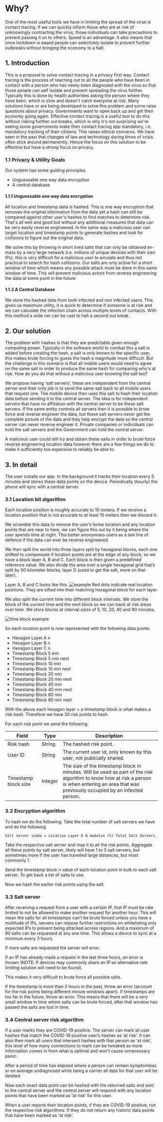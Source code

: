 # Why?
One of the most useful tools we have in limiting the spread of the virus is contact tracing. If we can quickly inform those who are at risk of unknowingly contracting the virus, those individuals can take precautions to prevent passing it on to others. Speed is an advantage. It also means that once lockdown is eased people can selectively isolate to prevent further outbreaks without bringing the economy to a halt.

## 1. Introduction
This is a proposal to solve contact tracing in a privacy first way. Contact tracing is the process of reaching out to all the people who have been in contact with a person who has newly been diagnosed with the virus so that those people can self isolate and prevent spreading the virus further. Typically this is done by health authorities asking the person where they have been, which is slow and doesn't catch everyone at risk. Many solutions have or are being developed to solve this problem and some raise questions about privacy. Governments want to open back up and get their economy going again. Effective contact tracing is a useful tool to do this without risking further out breaks, which is why it's not surprising we're seeing some governments make their contact tracing app mandatory, i.e. mandatory tracking of their citizens. This raises ethical concerns. We have seen in the past that changes of law and technology during times of crisis often stick around permanently. Hence the focus on this solution to be effective but have a strong focus on privacy.

### 1.1 Privacy & Utility Goals
Our system has some guiding principles.

- Unguessable one way data encryption
- A central database

#### 1.1.1 Unguessable one way data encryption
All location and timestamp data is hashed. This is one way encryption that removes the original information from the data yet a hash can still be compared against other user's hashes to find matches to determine risk. That's all well and good but without any additional measures that data can be very easily reverse engineered. In the same way a malicious user can target location and timestamp points to generate hashes and look for collisions to figure out the original data.

We solve this by throwing in short lived salts that can only be obtained en-mass by a very large network (i.e. millions of unique devices with their own IPs), this is very difficult for a malicious user to emulate and thus not practical to search for hash collisions. Our salts are only active for a short window of time which means any possible attack must be done in this same window of time. This will prevent malicious actors from reverse engineering the data at some point in the future.

#### 1.1.2 A Central Database
We store the hashed data from both infected and non infected users. This gives us maximum utility, it is quick to determine if someone is at risk and we can calculate the infection chain across multiple levels of contacts. With this method a wide net can be cast to halt a second out break.

## 2. Our solution
The problem with hashes is that they are predictable given enough computing power. Typically in the software world to combat this a salt is added before creating the hash, a salt is only known to the specific user, this makes brute forcing to guess the hash a magnitude more difficult. But the challenge in this scenario is that all mobile users would need to agree on the same salt in order to produce the same hash for comparing who's at risk. How do you do that without a malicious user knowing the salt too? 

We propose having ‘salt servers’, these are independent from the central server and their only job is to send the same salt back to all mobile users that request one. The mobile device then uses this salt to hash their location data before sending it to the central server. The idea is for independent servers that have no affiliation with the central server to be these salt servers. If the same entity controls all servers then it is possible to brute force and reverse engineer the data, but these salt servers never get the complete picture of the data and they help encrypt the data so the central server can never reverse engineer it. Private companies or individuals can hold the salt servers and the Government can hold the central server.

A malicious user could still try and obtain these salts in order to brute force reverse engineering location data however there are a few things we do to make it sufficiently too expensive to reliably be able to. 

## 3. In detail
The user installs our app. In the background it tracks their location every 5 minutes and stores these data points on the device. Periodically (hourly) the phone will sync with a central server.

### 3.1 Location bit algorithm
Each location position is roughly accurate to 10 meters. If we receive a location position that is not accurate to at least 10 meters then we discard it.

We scramble this data to remove the user’s home location and any location points that are near to here, we can figure this out by it being where the user spends time at night. This better anonymises users as a last line of defence if the data can ever be reverse engineered.

We then split the world into three layers split by hexagonal blocks, each one shifted to compensate if location points are at the edge of any block, so we have a block layer A, B and C. Each block is then given a predefined reference value. We also divide the area over a single hexagonal grid that’s split by 50 kilometer blocks, layer D (used to get the salt, more on that later).

Layer A, B and C looks like this. ![example](https://i.imgur.com/wC0rKkT.png)
Red dots indicate real location positions. They are sifted into their matching hexagonal block for each layer.

We also split the current time into different block intervals. We store the block of the current time and the next block so we can track at risk areas over time. We store blocks at interval sizes of 5, 10, 20, 40 and 80 minutes.

![time block example](https://i.imgur.com/k5XAlQ3.png)

So each location point is now represented with the following data points.

- Hexagon Layer A n
- Hexagon Layer B n
- Hexagon Layer C n
- Timestamp Block 5 min
- Timestamp Block 5 min next
- Timestamp Block 10 min
- Timestamp Block 10 min next
- Timestamp Block 20 min
- Timestamp Block 20 min next
- Timestamp Block 40 min
- Timestamp Block 40 min next
- Timestamp Block 80 min
- Timestamp Block 80 min next

With the above each hexagon layer + a timestamp block is what makes a risk hash. Therefore we have 30 risk points to hash.

For each risk point we send the following.

| Field     | Type | Description |
| --------- | ---- | ----------- |
| Risk hash | String | The hashed risk point. |
| User ID   | String | The current user id, only known by this user, not publically shared. |
| Timestamp block size | Integer | The size of the timestamp block in minutes. Will be used as part of the risk algorithm to know how at risk a person is when entering an area that was previously occupied by an infected person. |


### 3.2 Encryption algorithm
To hash we do the following. Take the total number of salt servers we have and do the following

```
Salt server index = Location Layer D N modulus (%) Total Salt Servers.
```

Take the respective salt server and map it to all the risk points. Aggregate all these points by salt server, likely will have 1 to 3 salt servers, but sometimes more if the user has travelled large distances, but most commonly 1.

Send the timestamp block n value of each location point in bulk to each salt server. To get back a list of salts to use.

Now we hash the earlier risk points using the salt.

### 3.3 Salt server
After receiving a request from a user with a certain IP, that IP must be rate limited to not be allowed to make another request for another hour. This will mean the salts for all timestamps can’t be brute forced unless you have a multitude of IPs, servers can impose further restrictions on whitelisting only expected IPs to prevent being attacked across regions. And a maximum of 90 salts can be requested at any one time. This allows a device to sync at a minimum every 3 hours.

If more salts are requested the server will error. 

If an IP has already made a request in the last three hours, an error is thrown (NOTE: If devices may commonly share an IP an alternative rate limiting solution will need to be found). 

This makes it very difficult to brute force all possible salts.

If the timestamp is more than 3 hours in the past, throw an error (account for the risk points being different minute windows apart). If timestamps are too far in the future, throw an error. This means that there will be a very small window in time where salts can be brute forced, after that window has passed the salts are lost in time.

### 3.4 Central server risk algorithm
If a user marks they are COVID-19 positive. The server can mark all user hashes that match the COVID-19 positive user’s hashes as ‘at risk’. It can also then mark all users that intersect hashes with that person as ‘at risk’, this level of how many connections to mark can be tweaked as more information comes in from what is optimal and won’t cause unnecessary panic.

After a period of time has elapsed where a person can remain symptomless or on average undiagnosed while being a carrier all data for that user will be deleted.

Now each exact data point can be hashed with the returned salts and sent to the central server and the central server will respond with any location points that have been marked as ‘at risk’ for this user. 

When a user reports their location points, if they are COVID-19 positive, run the respective risk algorithms. If they do not return any historic data points that have been marked as 'at risk'.
